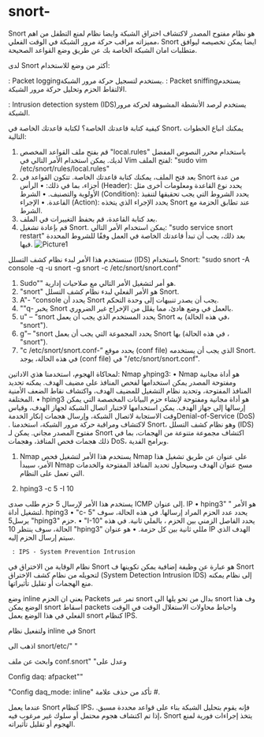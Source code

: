 # snort-


Snort هو نظام مفتوح المصدر لاكتشاف اختراق الشبكة وايضا نظام لمنع التطفل من اهم مميزاته مراقب حركة مرور الشبكة في الوقت الفعلي، Snort ايضا يمكن تخصيصه ليوافق متطلبات امان الشبكة الخاصة بك عن طريق وضع القواعد الصحيحة. 

لدى Snort أكثر من وضع للاستخدام: 

 : Packet loggingيستخدم لتسجيل حركة مرور الشبكة.
 : Packet sniffingيستخدم الالتقاط الحزم وتحليل حركة مرور الشبكة.

 : Intrusion detection system (IDS)يستخدم لرصد الأنشطة المشبوهة لحركة مرور الشبكة.

كيفية كتابة قاعدتك الخاصة؟
لكتابة قاعدتك الخاصة في Snort، يمكنك اتباع الخطوات التالية:
1.	قم بفتح ملف القواعد المخصص "local.rules" باستخدام محرر النصوص المفضل لديك. يمكن استخدام الأمر التالي في Vim لفتح الملف:
"sudo vim /etc/snort/rules/local.rules"
2.	بعد فتح الملف، يمكنك كتابة قاعدتك الخاصة. تتكون القواعد في Snort من عدة أجزاء، بما في ذلك:
•	الرأس (Header): يحدد نوع القاعدة ومعلومات أخرى مثل الأولوية والتصنيف.
•	الشرط (Condition): يحدد الشروط التي يجب تحقيقها لتنفيذ القاعدة.
•	الإجراء (Action): يحدد الإجراء الذي يتخذه Snort عند تطابق الحزمة مع الشرط.
3.	بعد كتابة القاعدة، قم بحفظ التغييرات في الملف.
4.	قم بإعادة تشغيل Snort. يمكن استخدام الأمر التالي:
"sudo service snort restart"
بعد ذلك، يجب أن تبدأ قاعدتك الخاصة في العمل وفقًا للشروط المحددة فيها.
 ![Picture1](https://github.com/ibrahim687/snort-/assets/47366177/b56ae0c8-4a20-4122-ac2c-2d680be5ed22)

سنستخدم هذا الأمر لبدء نظام كشف التسلل (IDS) باستخدام Snort:
"sudo snort -A console -q -u snort -g snort -c /etc/snort/snort.conf"
1.	Sudo"" هو أمر لتشغيل الأمر التالي مع صلاحيات إدارية.
2.	"snort" هو الأمر الفعلي لبدء نظام كشف التسلل Snort.
3.	A"- "console يحدد أن Snort يجب أن يصدر تنبيهات إلى وحدة التحكم.
4.	""q- يخبر Snort بالعمل في وضع هادئ، مما يقلل من الإخراج غير الضروري.
5.	u" – "snort يحدد المستخدم الذي يجب أن يعمل Snort به (في هذه الحالة، "snort").
6.	g"– "snort يحدد المجموعة التي يجب أن يعمل Snort بها (في هذه الحالة ، "snort").
7.	"c /etc/snort/snort.conf-” يحدد موقع (conf file) الذي يجب أن يستخدمه Snort. في هذه الحالة، يوجد (conf file) في "/etc/snort/snort.conf".


لمحاكاة الهجوم، استخدمنا هذي الاداتين: Nmap وhping3:
•	Nmap هو أداة مجانية ومفتوحة المصدر يمكن استخدامها لفحص المنافذ على مضيف الهدف. يمكنه تحديد المنافذ المفتوحة، وتحديد نظام التشغيل للمضيف الهدف، واكتشاف نقاط الضعف الأمنية المختلفة.
•	hping3 هو أداة مجانية ومفتوحة لإنشاء حزم البيانات المخصصة التي يمكن إرسالها إلى جهاز الهدف. يمكن استخدامها لاختبار اتصال الشبكة لجهاز الهدف، وقياس وقت الاستجابة لاتصال الشبكة، وإرسال هجمات إنكار الخدمةDenial-of-Service (DoS) .
لاكتشاف ومراقبة حركة مرور الشبكة، استخدمنا Snort، وهو نظام كشف التسلل (IDS) مفتوح المصدر مجاني. يمكن لـ Snort اكتشاف مجموعة متنوعة من الهجمات، بما في ذلك هجمات فحص المنافذ، وهجمات DoS، وبرامج الفدية.
1.	Nmap <IP>
يستخدم هذا الأمر لتشغيل فحص Nmap على عنوان <IP> 
عن طريق تشغيل هذا الأمر، سيبدأ Nmap مسح عنوان<IP> الهدف وسيحاول تحديد المنافذ المفتوحة والخدمات التي تعمل على النظام.

2.	hping3 -c 5 -I 10 <IP>

يستخدم هذا الأمر لإرسال 5 حزم طلب صدى ICMP إلى عنوان. IP 
•	hping3" " هو الأمر لتشغيل أداة. hping3 
•	 "c- 5" يحدد عدد الحزم المراد إرسالها. في هذه الحالة، سوف يرسل5 "hping3" حزم.
•	 "I-10" يحدد الفاصل الزمني بين الحزم ، بالملي ثانية. في هذه الحالة، سوف ينتظر 10 "hping3" مللي ثانية بين كل حزمة.
•	 <IP> هو عنوان IP الهدف الذي سيتم إرسال الحزم إليه.




     : IPS - System Prevention Intrusion

نظام الوقاية من الاختراق في Snort هو عبارة عن وظيفة إضافية يمكن تكوينها ف Snort لتحويله من نظام كشف الاختراق (System Detection Intrusion IDS) إلى نظام يمكنه منع الهجمات أو تقليل تأثيراتها.



وضع inline يعني ان الحزم Packets تمر عبر snort بدال من تحو يلها الى snort وف هذا الوضع يمكن snort اسقاط packets واحباط محاولات الاستغلال الوقت في الوقت الفعلي في هذا الوضع يعمل snort كنظام IPS.

ولتفعيل نظام inline في Snort 

اذهب الى snort/etc/" " 

وابحث عن ملف conf.snort" "وعدل على 

Config daq: afpacket""

"Config daq_mode: inline"  تأكد من حذف علامة #.

عندما يعمل Snort كنظام IPS، فإنه يقوم بتحليل الشبكة بناء على قواعد محددة مسبق.
إذا تم اكتشاف هجوم محتمل أو سلوك غير مرغوب فيه، Snort يتخذ إجراءات فورية لمنع الهجوم أو تقليل تأثيراته.








